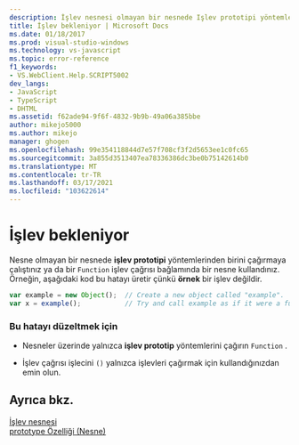 ```yaml
---
description: İşlev nesnesi olmayan bir nesnede Işlev prototipi yöntemlerinden birini çağırmaya çalıştınız ya da bir işlev çağrısı bağlamında bir nesne kullandınız.
title: İşlev bekleniyor | Microsoft Docs
ms.date: 01/18/2017
ms.prod: visual-studio-windows
ms.technology: vs-javascript
ms.topic: error-reference
f1_keywords:
- VS.WebClient.Help.SCRIPT5002
dev_langs:
- JavaScript
- TypeScript
- DHTML
ms.assetid: f62ade94-9f6f-4832-9b9b-49a06a385bbe
author: mikejo5000
ms.author: mikejo
manager: ghogen
ms.openlocfilehash: 99e354118844d7e57f708cf3f2d5653ee1c0fc65
ms.sourcegitcommit: 3a855d3513407ea78336386dc3be0b75142614b0
ms.translationtype: MT
ms.contentlocale: tr-TR
ms.lasthandoff: 03/17/2021
ms.locfileid: "103622614"
---
```

# <a name="function-expected"></a>İşlev bekleniyor
Nesne olmayan bir nesnede **işlev prototipi** yöntemlerinden birini çağırmaya çalıştınız ya da bir `Function` işlev çağrısı bağlamında bir nesne kullandınız. Örneğin, aşağıdaki kod bu hatayı üretir çünkü **örnek** bir işlev değildir.  
  
```JavaScript  
var example = new Object();  // Create a new object called "example".  
var x = example();           // Try and call example as if it were a function.  
```  
  
### <a name="to-correct-this-error"></a>Bu hatayı düzeltmek için  
  
- Nesneler üzerinde yalnızca **işlev prototip** yöntemlerini çağırın `Function` .  
  
- İşlev çağrısı işlecini `()` yalnızca işlevleri çağırmak için kullandığınızdan emin olun.  
  
## <a name="see-also"></a>Ayrıca bkz.  
 [İşlev nesnesi](https://developer.mozilla.org/docs/Web/JavaScript/Reference/Global_Objects/Function)   
 [prototype Özelliği (Nesne)](https://developer.mozilla.org/docs/Web/JavaScript/Reference/Global_Objects/Object)
